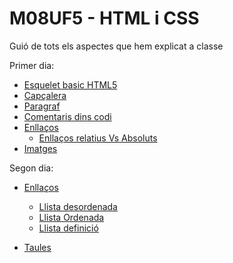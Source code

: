 # M08UF5 - HTML i CSS
Guió de tots els aspectes que hem explicat a classe




Primer dia:

* [Esquelet basic HTML5](http://example.com/](https://www.w3schools.com/html/html_intro.asp)https://www.w3schools.com/html/html_intro.asp)
* [Capçalera](https://www.w3schools.com/html/html_headings.asp)
* [Paragraf](https://www.w3schools.com/html/html_paragraphs.asp)
* [Comentaris dins codi](https://www.w3schools.com/html/html_comments.asp)
* [Enllaços](https://www.w3schools.com/html/html_links.asp)
    * [Enllaços relatius Vs Absoluts](http://www.elsapunts.cat/Alfabetitzaci%C3%B3/alfabetitzacio%20digital%201/Modul_4/1-08-4.html)
* [Imatges](https://www.w3schools.com/html/html_images.asp)

Segon dia:
* [Enllaços](https://www.w3schools.com/html/html_lists.asp)
    * [Llista desordenada](https://www.w3schools.com/html/html_lists_unordered.asp)
    * [Llista Ordenada](https://www.w3schools.com/html/html_lists_ordered.asp)
    * [Llista definició](https://www.w3schools.com/html/html_lists_other.asp)

* [Taules](https://www.w3schools.com/html/html_tables.asp)
